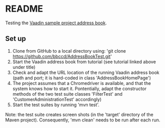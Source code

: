 # README

Testing the [Vaadin sample project address book](https://github.com/amonschau/tutorial).

## Set up

1. Clone from GitHub to a local directory using: 'git clone https://github.com/bbccd/AddressBookTest.git'
2. Start the Vaadin address book from tutorial (see tutorial linked above under title)
3. Check and adapt the URL location of the running Vaadin address book (path and port; it is hard-coded in class 'AddressBookHomePage')
4. The project assumes that a Chromedriver is available, and that the system knows how to start it. Pontentially, adapt the constructor methods of the two test suite classes 'FilterTest' and 'CustomerAdministrationTest' accordingly)
5. Start the test suites by running 'mvn test'.


Note: the test suite creates screen shots (in the 'target' directory of the Maven project). Consequently, 'mvn clean' needs to be run after each run.